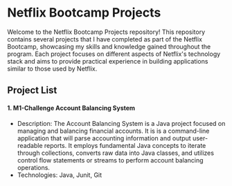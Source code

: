 
# Netflix Bootcamp Projects

Welcome to the Netflix Bootcamp Projects repository! This repository contains several projects that I have completed as part of the Netflix Bootcamp, showcasing my skills and knowledge gained throughout the program. Each project focuses on different aspects of Netflix's technology stack and aims to provide practical experience in building applications similar to those used by Netflix.

## Project List

#### 1. M1-Challenge Account Balancing System
- Description: The Account Balancing System is a Java project focused on managing and balancing financial accounts. It is is a command-line application that will parse accounting information and output user-readable reports. It employs fundamental Java concepts to iterate through collections, converts raw data into Java classes, and utilizes control flow statements or streams to perform account balancing operations.
- Technologies: Java, Junit, Git
